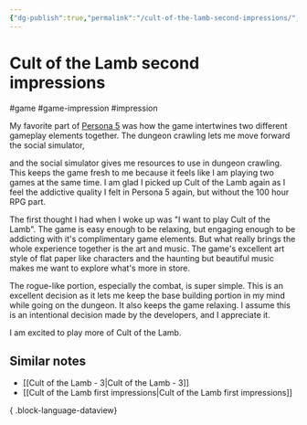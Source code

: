 ```yaml
---
{"dg-publish":true,"permalink":"/cult-of-the-lamb-second-impressions/","created":"2024-01-03T10:20:07.184+09:00","updated":"2024-01-03T14:38:49.645+09:00"}
---
```


# Cult of the Lamb second impressions

#game #game-impression #impression 

My favorite part of [Persona 5](https://en.wikipedia.org/wiki/Persona_5) was how the game intertwines two different gameplay elements together. The dungeon crawling lets me move forward the social simulator, 

and the social simulator gives me resources to use in dungeon crawling. This keeps the game fresh to me because it feels like I am playing two games at the same time. I am glad I picked up Cult of the Lamb again as I feel the addictive quality I felt in Persona 5 again, but without the 100 hour RPG part.

The first thought I had when I woke up was "I want to play Cult of the Lamb". The game is easy enough to be relaxing, but engaging enough to be addicting with it's complimentary game elements. But what really brings the whole experience together is the art and music. The game's excellent art style of flat paper like characters and the haunting but beautiful music makes me want to explore what's more in store.

The rogue-like portion, especially the combat, is super simple. This is an excellent decision as it lets me keep the base building portion in my mind while going on the dungeon. It also keeps the game relaxing. I assume this is an intentional decision made by the developers, and I appreciate it.

I am excited to play more of Cult of the Lamb.

## Similar notes

- [[Cult of the Lamb - 3\|Cult of the Lamb - 3]]
- [[Cult of the Lamb first impressions\|Cult of the Lamb first impressions]]

{ .block-language-dataview}
